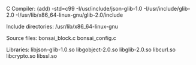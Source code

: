 C Compiler: (add)
-std=c99 -I/usr/include/json-glib-1.0 -I/usr/include/glib-2.0 -I/usr/lib/x86_64-linux-gnu/glib-2.0/include

Include directories:
/usr/lib/x86_64-linux-gnu

Source files:
bonsai_block.c bonsai_config.c

Libraries:
libjson-glib-1.0.so libgobject-2.0.so libglib-2.0.so libcurl.so libcrypto.so libssl.so